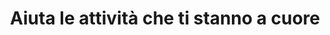 ---
title: Aiuta le attività che ti stanno a cuore
description: "Acausa dell'emegerza COVID-19 molte attività commerciali sono costrette a chiudere al pubblico, ma i costi fissi rimangono. Vogliamo dare modo di supportare i nostri ristoranti, locali e negozi del 💚 per poter superare questo periodo. Un modo per aiutare può essere acquistare ora un Voucher che si potrà utilizzare quando sarà possibile tornare ad uscire.
L'acquisto avverrà direttamente sulla pagina web dell'attività con le condizioni decise dall'esercente.
Acquista ora una Gift Card da usare dopo, aiuta i tuoi posti preferiti oppure contribuisci a far crescere la lista!"
gotoVoucher: Acquista un voucher
searchsuggestion: Cerca...
map: Vai alla mappa
---